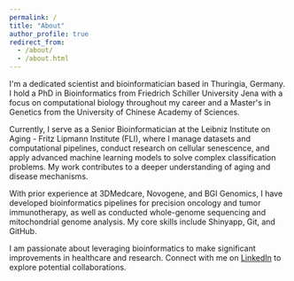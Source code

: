 ```yaml
---
permalink: /
title: "About"
author_profile: true
redirect_from: 
  - /about/
  - /about.html
---
```


I'm a dedicated scientist and bioinformatician based in Thuringia, Germany. I hold a PhD in Bioinformatics from Friedrich Schiller University Jena with a focus on computational biology throughout my career and a Master's in Genetics from the University of Chinese Academy of Sciences.

Currently, I serve as a Senior Bioinformatician at the Leibniz Institute on Aging - Fritz Lipmann Institute (FLI), where I manage datasets and computational pipelines, conduct research on cellular senescence, and apply advanced machine learning models to solve complex classification problems. My work contributes to a deeper understanding of aging and disease mechanisms.

With prior experience at 3DMedcare, Novogene, and BGI Genomics, I have developed bioinformatics pipelines for precision oncology and tumor immunotherapy, as well as conducted whole-genome sequencing and mitochondrial genome analysis. My core skills include Shinyapp, Git, and GitHub.

I am passionate about leveraging bioinformatics to make significant improvements in healthcare and research. Connect with me on [LinkedIn](https://www.linkedin.com/in/healix-loo-1a6566225/) to explore potential collaborations.